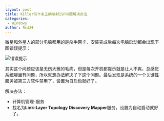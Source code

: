 ```yaml
---
layout: post
title: Killer网卡未正确映射ISP问题解决办法
categories: 
 - Windows
author: 杨比轩
---
```


微星和外星人的部分电脑都用的是杀手网卡，安装完成后每次电脑启动都会出现下图错误提示：


![错误提示](http://upload-images.jianshu.io/upload_images/1156415-17b5abebe65d9c02.jpg?imageMogr2/auto-orient/strip%7CimageView2/2/w/1240)

其实这个问题应该是无伤大雅的毛病，但是每次开机都提示就是让人不爽，总感觉系统哪里有问题，所以就想办法解决了下这个问题。最后发现是系统的一个关键性服务被第三方软件禁用了，设置为自启动就好了。

解决办法：
- 计算机管理-服务
- 找名为**Link-Layer Topology Discovery Mapper**服务，设置为自动启动就好了。
